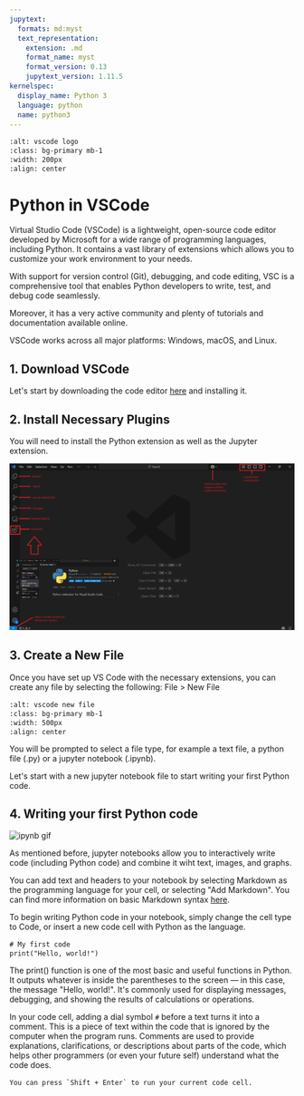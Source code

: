 ```yaml
---
jupytext:
  formats: md:myst
  text_representation:
    extension: .md
    format_name: myst
    format_version: 0.13
    jupytext_version: 1.11.5
kernelspec:
  display_name: Python 3
  language: python
  name: python3
---
```



```{image} ../_static/images/vscode-alt.png
:alt: vscode logo
:class: bg-primary mb-1
:width: 200px
:align: center
```


# Python in VSCode

Virtual Studio Code (VSCode) is a lightweight, open-source code editor  developed by Microsoft for a wide range of programming languages, including Python. It contains a vast library of extensions which allows you to customize your work environment to your needs.

With support for version control (Git), debugging, and code editing, VSC is a comprehensive tool that enables Python developers to write, test, and debug code seamlessly.

Moreover, it has a very active community and plenty of tutorials and documentation available online. 

VSCode works across all major platforms: Windows, macOS, and Linux. 

## 1. Download VSCode

Let's start by downloading the code editor [here](https://code.visualstudio.com/download) and installing it.


## 2. Install Necessary Plugins

You will need to install the Python extension as well as the Jupyter extension.

![vscode_extensions](../_static/images/vscode_guide1.png)

## 3. Create a New File

Once you have set up VS Code with the necessary extensions, you can create any file by selecting the following:
File > New File

```{image} ../_static/images/vscode_newfile.png
:alt: vscode new file
:class: bg-primary mb-1
:width: 500px
:align: center
```

You will be prompted to select a file type, for example a text file, a python file (.py) or a jupyter notebook (.ipynb).

Let's start with a new jupyter notebook file to start writing your first Python code.

## 4. Writing your first Python code

![ipynb gif](../_static/images/vscode_firstcode.gif)

As mentioned before, jupyter notebooks allow you to interactively write code (including Python code) and combine it wiht text, images, and graphs.

You can add text and headers to your notebook by selecting Markdown as the programming language for your cell, or selecting "Add Markdown". You can find more information on basic Markdown syntax [here](https://www.markdownguide.org/basic-syntax/).


To begin writing Python code in your notebook, simply change the cell type to Code, or insert a new code cell with Python as the language.

```{code-cell}
# My first code
print("Hello, world!")
```

The print() function is one of the most basic and useful functions in Python. It outputs whatever is inside the parentheses to the screen — in this case, the message "Hello, world!". It's commonly used for displaying messages, debugging, and showing the results of calculations or operations.

In your code cell, adding a dial symbol `#` before a text turns it into a comment. This is a piece of text within the code that is ignored by the computer when the program runs. Comments are used to provide explanations, clarifications, or descriptions about parts of the code, which helps other programmers (or even your future self) understand what the code does.


```{note}
You can press `Shift + Enter` to run your current code cell.
```





